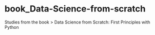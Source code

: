 # book_Data-Science-from-scratch
Studies from the book >  Data Science from Scratch: First Principles with Python
